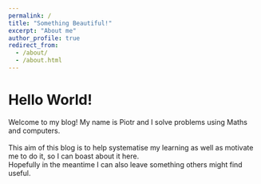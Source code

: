 ```yaml
---
permalink: /
title: "Something Beautiful!"
excerpt: "About me"
author_profile: true
redirect_from: 
  - /about/
  - /about.html
---
```


Hello World!
======
Welcome to my blog! My name is Piotr and I solve problems using Maths and computers. <br><br>
This aim of this blog is to help systematise my learning as well as motivate me to do it, so I can boast about it here. <br>
Hopefully in the meantime I can also leave something others might find useful.


